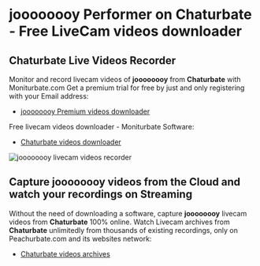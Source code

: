 # joooooooy Performer on Chaturbate - Free LiveCam videos downloader

## Chaturbate Live Videos Recorder

Monitor and record livecam videos of **joooooooy** from **Chaturbate** with Moniturbate.com
Get a premium trial for free by just and only registering with your Email address:
* [joooooooy Premium videos downloader](https://moniturbate.com/request-demo-licence-key.html)

Free livecam videos downloader - Moniturbate Software:
* [Chaturbate videos downloader](https://moniturbate.com/moniturbate-download-software.html)

![joooooooy livecam videos recorder](https://peachurnet.com/templates/moniturbate-software.png)


## Capture joooooooy videos from the Cloud and watch your recordings on Streaming

Without the need of downloading a software, capture **joooooooy** livecam videos from **Chaturbate** 100% online.
Watch Livecam archives from **Chaturbate** unlimitedly from thousands of existing recordings, only on Peachurbate.com and its websites network:
* [Chaturbate videos archives](https://peachurnet.com/)